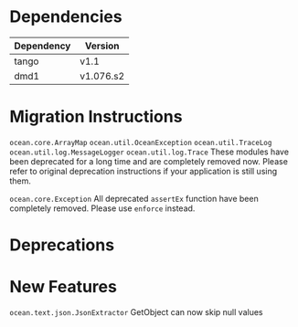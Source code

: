 Dependencies
============

Dependency | Version
-----------|---------
tango      | v1.1
dmd1       | v1.076.s2

Migration Instructions
======================

`ocean.core.ArrayMap`
`ocean.util.OceanException`
`ocean.util.TraceLog`
`ocean.util.log.MessageLogger`
`ocean.util.log.Trace`
  These modules have been deprecated for a long time and are completely
  removed now. Please refer to original deprecation instructions if your
  application is still using them.

`ocean.core.Exception`
  All deprecated `assertEx` function have been completely removed. Please
  use `enforce` instead.

Deprecations
============


New Features
============

``ocean.text.json.JsonExtractor``
  GetObject can now skip null values
